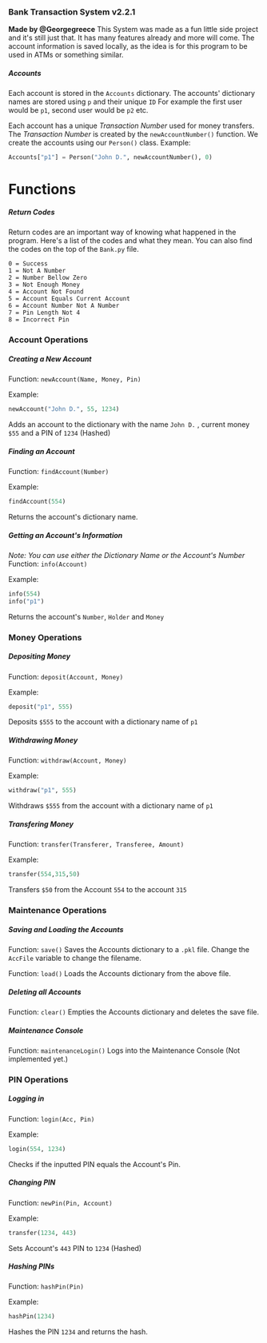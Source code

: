 ### Bank Transaction System v2.2.1 ###
**Made by @Georgegreece**
This System was made as a fun little side project and it's still just that.
It has many features already and more will come.
The account information is saved locally, as the idea is for this program
to be used in ATMs or something similar.
##### Accounts #####
Each account is stored in the `Accounts` dictionary.
The accounts' dictionary names are stored using  `p` and their unique `ID`
For example the first user would be `p1`, second user would be `p2` etc.

Each account has a unique *Transaction Number* used for money transfers.
The *Transaction Number* is created by the `newAccountNumber()` function.
We create the accounts using our `Person()` class.
Example:
```python
Accounts["p1"] = Person("John D.", newAccountNumber(), 0)
```
# Functions #
##### Return Codes #####
Return codes are an important way of knowing what happened in the program.
Here's a list of the codes and what they mean.
You can also find the codes on the top of the `Bank.py` file.
```
0 = Success
1 = Not A Number
2 = Number Bellow Zero
3 = Not Enough Money
4 = Account Not Found
5 = Account Equals Current Account
6 = Account Number Not A Number
7 = Pin Length Not 4
8 = Incorrect Pin
```
### Account Operations ###

##### Creating a New Account #####
Function:
`newAccount(Name, Money, Pin)`

Example:
```python
newAccount("John D.", 55, 1234)
```
Adds an account to the dictionary with the name `John D.` , current money `$55` and a PIN of `1234` (Hashed)

##### Finding an Account #####
Function:
`findAccount(Number)` 

Example:
```python
findAccount(554)
```
Returns the account's dictionary name.
##### Getting an Account's Information #####
*Note: You can use either the Dictionary Name or the Account's Number*
Function:
`info(Account)`

Example:
```python
info(554)
info("p1")
```
Returns the account's `Number`, `Holder` and `Money`

### Money Operations ###

##### Depositing Money #####
Function:
`deposit(Account, Money)`

Example:
```python
deposit("p1", 555)
```
Deposits `$555` to the account with a dictionary name of `p1`
##### Withdrawing Money #####
Function:
`withdraw(Account, Money)`

Example:
```python
withdraw("p1", 555)
```
Withdraws `$555` from the account with a dictionary name of `p1`

##### Transfering Money #####
Function:
`transfer(Transferer, Transferee, Amount)`

Example:
```python
transfer(554,315,50)
```
Transfers `$50` from the Account `554` to the account `315`

### Maintenance Operations ###

##### Saving and Loading the Accounts #####
Function:
`save()`
Saves the Accounts dictionary to a `.pkl` file. Change the `AccFile` variable to change the filename.

Function:
`load()`
Loads the Accounts dictionary from the above file.

##### Deleting all Accounts #####
Function:
`clear()`
Empties the Accounts dictionary and deletes the save file.

##### Maintenance Console #####
Function:
`maintenanceLogin()`
Logs into the Maintenance Console (Not implemented yet.)

### PIN Operations ###

##### Logging in #####
Function:
`login(Acc, Pin)`

Example:
```python
login(554, 1234)
```
Checks if the inputted PIN equals the Account's Pin.

##### Changing PIN #####
Function:
`newPin(Pin, Account)`

Example:
```python
transfer(1234, 443)
```
Sets Account's `443` PIN to `1234` (Hashed)

##### Hashing PINs #####
Function:
`hashPin(Pin)`

Example:
```python
hashPin(1234)
```
Hashes the PIN `1234` and returns the hash.

